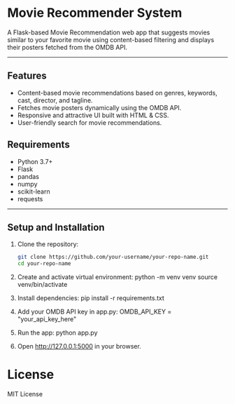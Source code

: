 # Movie Recommender System

A Flask-based Movie Recommendation web app that suggests movies similar to your favorite movie using content-based filtering and displays their posters fetched from the OMDB API.

---

## Features

- Content-based movie recommendations based on genres, keywords, cast, director, and tagline.
- Fetches movie posters dynamically using the OMDB API.
- Responsive and attractive UI built with HTML & CSS.
- User-friendly search for movie recommendations.


## Requirements

- Python 3.7+
- Flask
- pandas
- numpy
- scikit-learn
- requests
---

## Setup and Installation

1. Clone the repository:

   ```bash
   git clone https://github.com/your-username/your-repo-name.git
   cd your-repo-name
2. Create and activate virtual environment:
   python -m venv venv
   source venv/bin/activate
3. Install dependencies:
   pip install -r requirements.txt
4. Add your OMDB API key in app.py:
   OMDB_API_KEY = "your_api_key_here"
5. Run the app:
   python app.py
6. Open http://127.0.0.1:5000 in your browser.

# License
MIT License
